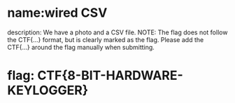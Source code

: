 # name:wired CSV
description: We have a photo and a CSV file. NOTE: The flag does not follow the CTF{...} format, but is clearly marked as the flag. Please add the CTF{...} around the flag manually when submitting.

# flag: CTF{8-BIT-HARDWARE-KEYLOGGER}